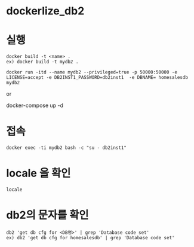 # dockerlize_db2
# 실행
```
docker build -t <name> .
ex) docker build -t mydb2 .
```

```
docker run -itd --name mydb2 --privileged=true -p 50000:50000 -e LICENSE=accept -e DB2INST1_PASSWORD=db2inst1  -e DBNAME= homesalesdb mydb2
```

or

docker-compose up -d

# 접속
```
docker exec -ti mydb2 bash -c "su - db2inst1"
```
# locale 을 확인

```
locale
```

# db2의 문자를 확인
```
db2 'get db cfg for <DB명>' | grep 'Database code set'
ex) db2 'get db cfg for homesalesdb' | grep 'Database code set'

```

